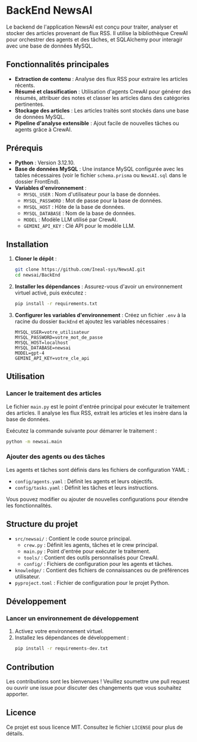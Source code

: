 # BackEnd NewsAI

Le backend de l'application NewsAI est conçu pour traiter, analyser et stocker des articles provenant de flux RSS. Il utilise la bibliothèque CrewAI pour orchestrer des agents et des tâches, et SQLAlchemy pour interagir avec une base de données MySQL.

## Fonctionnalités principales

- **Extraction de contenu** : Analyse des flux RSS pour extraire les articles récents.
- **Résumé et classification** : Utilisation d'agents CrewAI pour générer des résumés, attribuer des notes et classer les articles dans des catégories pertinentes.
- **Stockage des articles** : Les articles traités sont stockés dans une base de données MySQL.
- **Pipeline d'analyse extensible** : Ajout facile de nouvelles tâches ou agents grâce à CrewAI.

## Prérequis

- **Python** : Version 3.12.10.
- **Base de données MySQL** : Une instance MySQL configurée avec les tables nécessaires (voir le fichier `schema.prisma` ou `NewsAI.sql` dans le dossier FrontEnd).
- **Variables d'environnement** :
  - `MYSQL_USER` : Nom d'utilisateur pour la base de données.
  - `MYSQL_PASSWORD` : Mot de passe pour la base de données.
  - `MYSQL_HOST` : Hôte de la base de données.
  - `MYSQL_DATABASE` : Nom de la base de données.
  - `MODEL` : Modèle LLM utilisé par CrewAI.
  - `GEMINI_API_KEY` : Clé API pour le modèle LLM.

## Installation

1. **Cloner le dépôt** :
   ```bash
   git clone https://github.com/Ineal-sys/NewsAI.git
   cd newsai/BackEnd
   ```

2. **Installer les dépendances** :
   Assurez-vous d'avoir un environnement virtuel activé, puis exécutez :
   ```bash
   pip install -r requirements.txt
   ```

3. **Configurer les variables d'environnement** :
   Créez un fichier `.env` à la racine du dossier `BackEnd` et ajoutez les variables nécessaires :
   ```env
   MYSQL_USER=votre_utilisateur
   MYSQL_PASSWORD=votre_mot_de_passe
   MYSQL_HOST=localhost
   MYSQL_DATABASE=newsai
   MODEL=gpt-4
   GEMINI_API_KEY=votre_cle_api
   ```

## Utilisation

### Lancer le traitement des articles

Le fichier `main.py` est le point d'entrée principal pour exécuter le traitement des articles. Il analyse les flux RSS, extrait les articles et les insère dans la base de données.

Exécutez la commande suivante pour démarrer le traitement :
```bash
python -m newsai.main
```

### Ajouter des agents ou des tâches

Les agents et tâches sont définis dans les fichiers de configuration YAML :
- `config/agents.yaml` : Définit les agents et leurs objectifs.
- `config/tasks.yaml` : Définit les tâches et leurs instructions.

Vous pouvez modifier ou ajouter de nouvelles configurations pour étendre les fonctionnalités.

## Structure du projet

- `src/newsai/` : Contient le code source principal.
  - `crew.py` : Définit les agents, tâches et le crew principal.
  - `main.py` : Point d'entrée pour exécuter le traitement.
  - `tools/` : Contient des outils personnalisés pour CrewAI.
  - `config/` : Fichiers de configuration pour les agents et tâches.
- `knowledge/` : Contient des fichiers de connaissances ou de préférences utilisateur.
- `pyproject.toml` : Fichier de configuration pour le projet Python.

## Développement

### Lancer un environnement de développement

1. Activez votre environnement virtuel.
2. Installez les dépendances de développement :
   ```bash
   pip install -r requirements-dev.txt
   ```

## Contribution

Les contributions sont les bienvenues ! Veuillez soumettre une pull request ou ouvrir une issue pour discuter des changements que vous souhaitez apporter.

## Licence

Ce projet est sous licence MIT. Consultez le fichier `LICENSE` pour plus de détails.

